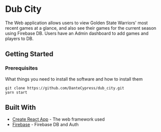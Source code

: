 # Dub City
The Web application allows users to view Golden State Warriors' most recent games at a glance, and also see their games for the current season using Firebase DB. Users have an Admin dashboard to add games and players to DB.

## Getting Started

### Prerequisites

What things you need to install the software and how to install them

```
git clone https://github.com/DanteCypress/dub_city.git
yarn start
```

## Built With

* [Create React App](https://facebook.github.io/create-react-app/docs/getting-started/) - The web framework used
* [Firebase](https://firebase.google.com/) - Firebase DB and Auth
